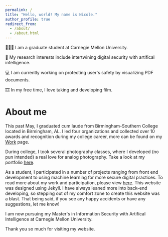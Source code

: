 ```yaml
---
permalink: /
title: "Hello, world! My name is Nicole."
author_profile: true
redirect_from: 
  - /about/
  - /about.html
---
```


👩🏻‍💻 I am a graduate student at Carnegie Mellon University.

🔬 My research interests include intertwining digital security with artifical intelligence.

💻 I am currently working on protecting user's safety by visualizing PDF documents.

🎞️ In my free time, I love taking and developing film.

About me 
======

This past May, I graduated cum laude from Birmingham-Southern College located in Birmingham, AL. I led four organizations and collected over 10 awards and recognition during my college career, more can be found on my [Work](https://nicolevgarduno.github.io/work/career-experiences) page.

During college, I took several photography classes, where I developed (no pun intended) a real love for analog photography. Take a look at my portfolio [here](https://nicolevgarduno.github.io/photography/). 

As a student, I participated in a number of projects ranging from front end development to using machine learning for more secure digital practices. To read more about my work and participation, please view [here](https://nicolevgarduno.github.io/work/research-projects).
This website was designed using Jekyll. I have always leaned more into back-end developing, so stepping out of my comfort zone to create this website was a blast. That being said, if you see any happy accidents or have any suggestions, let me know! 

I am now pursuing my Master's in Information Security with Artifical Intelligence at Carnegie Mellon University. 

Thank you so much for visiting my website.
